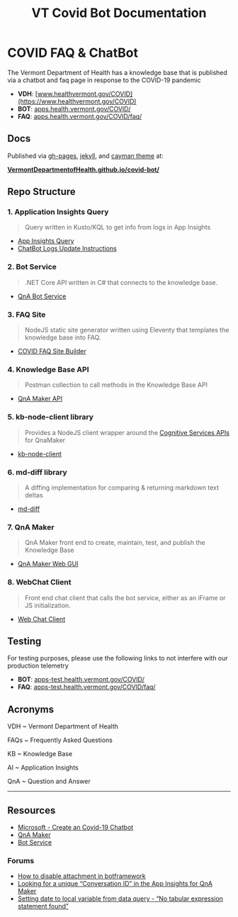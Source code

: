 ﻿---
title: VT Covid Bot Documentation
permalink: /
---

# COVID FAQ & ChatBot

The Vermont Department of Health has a knowledge base that is published via a chatbot and faq page in response to the COVID-19 pandemic

* **VDH**: [www.healthvermont.gov/COVID](https://www.healthvermont.gov/COVID)
* **BOT**: [apps.health.vermont.gov/COVID/](https://apps.health.vermont.gov/COVID/)
* **FAQ**: [apps.health.vermont.gov/COVID/faq/](https://apps.health.vermont.gov/COVID/faq/)

## Docs

Published via [gh-pages](https://docs.github.com/en/github/working-with-github-pages/getting-started-with-github-pages), [jekyll](https://docs.github.com/en/github/working-with-github-pages/setting-up-a-github-pages-site-with-jekyll), and [cayman theme](https://pages-themes.github.io/cayman/) at:

[**VermontDepartmentofHealth.github.io/covid-bot/**](https://vermontdepartmentofhealth.github.io/covid-bot/)



## Repo Structure

### 1. Application Insights Query

> Query written in Kusto/KQL to get info from logs in App Insights

* [App Insights Query](./ai-query/)
* [ChatBot Logs Update Instructions](./sheet-updates/)


### 2. Bot Service

> .NET Core API written in C# that connects to the knowledge base.

* [QnA Bot Service](./bot-service/)


### 3. FAQ Site

> NodeJS static site generator written using Eleventy that templates the knowledge base into FAQ.

* [COVID FAQ Site Builder](./faq-site/)

### 4. Knowledge Base API

> Postman collection to call methods in the Knowledge Base API

* [QnA Maker API](./kb-api/)

### 5. kb-node-client library

> Provides a NodeJS client wrapper around the [Cognitive Services APIs](https://docs.microsoft.com/en-us/rest/api/cognitiveservices/) for QnaMaker

* [kb-node-client](./kb-node-client/)

### 6. md-diff library

> A diffing implementation for comparing & returning markdown text deltas

* [md-diff](./md-diff/)


### 7. QnA Maker

> QnA Maker front end to create, maintain, test, and publish the Knowledge Base

* [QnA Maker Web GUI](./qna-maker/)

### 8. WebChat Client

> Front end chat client that calls the bot service, either as an iFrame or JS initialization.

* [Web Chat Client](./webchat-client/)


## Testing

For testing purposes, please use the following links to not interfere with our production telemetry

* **BOT**: [apps-test.health.vermont.gov/COVID/](https://apps-test.health.vermont.gov/COVID/)
* **FAQ**: [apps-test.health.vermont.gov/COVID/faq/](https://apps-test.health.vermont.gov/COVID/faq/)


## Acronyms

VDH
 ~ Vermont Department of Health

FAQs
 ~ Frequently Asked Questions

KB
 ~ Knowledge Base

AI
 ~ Application Insights

QnA
 ~ Question and Answer


---

## Resources

* [Microsoft - Create an  Covid-19 Chatbot](https://microsoft.github.io/slg-covid-bot/)
* [QnA Maker](https://www.qnamaker.ai/)
* [Bot Service](https://.microsoft.com/en-us/services/bot-service/)

### Forums

* [How to disable attachment in botframework](https://stackoverflow.com/q/60889643/1366033)
* [Looking for a unique “Conversation ID” in the App Insights for QnA Maker](https://stackoverflow.com/q/60880867/1366033)
* [Setting date to local variable from data query - “No tabular expression statement found”](https://stackoverflow.com/q/60322289/1366033)

